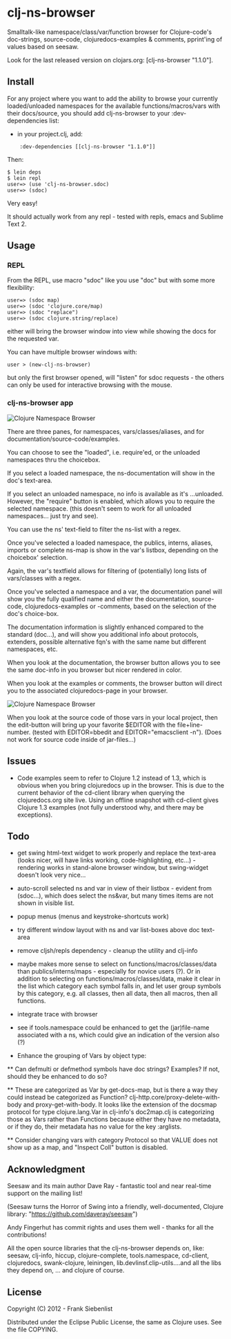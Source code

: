 # clj-ns-browser

Smalltalk-like namespace/class/var/function browser for Clojure-code's doc-strings, source-code, clojuredocs-examples & comments, pprint'ing of values based on seesaw.

Look for the last released version on clojars.org: [clj-ns-browser "1.1.0"].


## Install

For any project where you want to add the ability to browse your currently loaded/unloaded namespaces for the available functions/macros/vars with their docs/source, you should add clj-ns-browser to your :dev-dependencies list:

* in your project.clj, add:

```
    :dev-dependencies [[clj-ns-browser "1.1.0"]]
```

Then:

    $ lein deps  
    $ lein repl  
    user=> (use 'clj-ns-browser.sdoc)  
    user=> (sdoc)  

Very easy!

It should actually work from any repl - tested with repls, emacs and Sublime Text 2.



## Usage

### REPL

From the REPL, use macro "sdoc" like you use "doc" but with some more flexibility:

    user=> (sdoc map) 
    user=> (sdoc 'clojure.core/map) 
    user=> (sdoc "replace") 
    user=> (sdoc clojure.string/replace) 

either will bring the browser window into view while showing the docs for the requested var.

You can have multiple browser windows with:

    user > (new-clj-ns-browser)

but only the first browser opened, will "listen" for sdoc requests - the others can only be used for interactive browsing with the mouse.

### clj-ns-browser app

![Clojure Namespace Browser](https://github.com/franks42/clj-ns-browser/raw/master/clj-ns-browser.png "Clojure Namespace Browser")

There are three panes, for namespaces, vars/classes/aliases, and for documentation/source-code/examples.

You can choose to see the "loaded", i.e. require'ed, or the unloaded namespaces thru the choicebox.

If you select a loaded namespace, the ns-documentation will show in the doc's text-area.

If you select an unloaded namespace, no info is available as it's ...unloaded. However, the "require" button is enabled, which allows you to require the selected namespace. (this doesn't seem to work for all unloaded namespaces... just try and see).

You can use the ns' text-field to filter the ns-list with a regex.

Once you've selected a loaded namespace, the publics, interns, aliases, imports or complete ns-map is show in the var's listbox, depending on the choicebox' selection.

Again, the var's textfield allows for filtering of (potentially) long lists of vars/classes with a regex.

Once you've selected a namespace and a var, the documentation panel will show you the fully qualified name and either the documentation, source-code, clojuredocs-examples or -comments, based on the selection of the doc's choice-box.

The documentation information is slightly enhanced compared to the standard (doc...),
and will show you additional info about protocols, extenders, possible alternative fqn's with the same name but different namespaces, etc.

When you look at the documentation, the browser button allows you to see the same doc-info in you browser but nicer rendered in color.

When you look at the examples or comments, the browser button will direct you to the associated clojuredocs-page in your browser.

![Clojure Namespace Browser](https://github.com/franks42/clj-ns-browser/raw/master/clj-ns-browser-source.png "Clojure Namespace Browser")

When you look at the source code of those vars in your local project, then the edit-button will bring up your favorite $EDITOR with the file+line-number. (tested with EDITOR=bbedit and EDITOR="emacsclient -n"). (Does not work for source code inside of jar-files...)


## Issues

* Code examples seem to refer to Clojure 1.2 instead of 1.3, which is obvious when you bring clojuredocs up in the browser.  This is due to the current behavior of the cd-client library when querying the clojuredocs.org site live.  Using an offline snapshot with cd-client gives Clojure 1.3 examples (not fully understood why, and there may be exceptions).


## Todo

* get swing html-text widget to work properly and replace the text-area (looks nicer, will have links working, code-highlighting, etc...) - rendering works in stand-alone browser window, but swing-widget doesn't look very nice...

* auto-scroll selected ns and var in view of their listbox - evident from (sdoc...), which does select the ns&var, but many times items are not shown in visible list.

* popup menus (menus and keystroke-shortcuts work)

* try different window layout with ns and var list-boxes above doc text-area

* remove cljsh/repls dependency - cleanup the utility and clj-info

* maybe makes more sense to select on functions/macros/classes/data than publics/interns/maps - especially for novice users (?).  Or in addition to selecting on functions/macros/classes/data, make it clear in the list which category each symbol falls in, and let user group symbols by this category, e.g. all classes, then all data, then all macros, then all functions.

* integrate trace with browser

* see if tools.namespace could be enhanced to get the (jar)file-name associated with a ns, which could give an indication of the version also (?)

* Enhance the grouping of Vars by object type:

** Can defmulti or defmethod symbols have doc strings?  Examples?  If
   not, should they be enhanced to do so?

** These are categorized as Var by get-docs-map, but is there a way
   they could instead be categorized as Function?
   clj-http.core/proxy-delete-with-body and proxy-get-with-body.  It
   looks like the extension of the docsmap protocol for type
   clojure.lang.Var in clj-info's doc2map.clj is categorizing those as
   Vars rather than Functions because either they have no metadata, or
   if they do, their metadata has no value for the key :arglists.

** Consider changing vars with category Protocol so that VALUE does
   not show up as a map, and "Inspect Coll" button is disabled.


## Acknowledgment

Seesaw and its main author Dave Ray - fantastic tool and near real-time support on the mailing list!

(Seesaw turns the Horror of Swing into a friendly, well-documented, Clojure library: "https://github.com/daveray/seesaw")

Andy Fingerhut has commit rights and uses them well - thanks for all the contributions!

All the open source libraries that the clj-ns-browser depends on, like: seesaw, clj-info, hiccup,  clojure-complete, tools.namespace, cd-client, clojuredocs, swank-clojure, leiningen, lib.devlinsf.clip-utils....and all the libs they depend on, ... and clojure of course.


## License

Copyright (C) 2012 - Frank Siebenlist

Distributed under the Eclipse Public License, the same as Clojure
uses. See the file COPYING.

